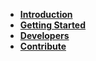 - [**Introduction**](/introduction.md "Introduction to Spartan Protocol & the SPARTA token")
- [**Getting Started**](/getting-started.md "Wallets & tools for BSC & Spartan Protocol")
- [**Developers**](/developers.md "References for developers working with Spartan Protocol")
- [**Contribute**](/contribute.md "References for Spartans looking to contribute")
